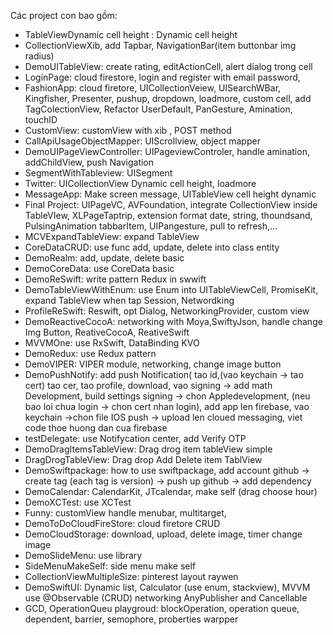 
Các project con bao gồm:

- TableViewDynamic cell height : Dynamic cell height
- CollectionViewXib, add Tapbar, NavigationBar(item buttonbar img radius) 
- DemoUITableView: create rating, editActionCell, alert dialog trong cell
- LoginPage: cloud firestore, login and register with email password,
- FashionApp: cloud firetore, UICollectionVeiew, UISearchWBar, Kingfisher, Presenter, pushup, dropdown, loadmore, custom cell, add TagColectionView, Refactor UserDefault, PanGesture, Amination, touchID
- CustomView: customView with xib , POST method
- CallApiUsageObjectMapper: UIScrollview, object mapper
- DemoUIPageViewController: UIPageviewControler, handle amination, addChildView, push Navigation
- SegmentWithTableview: UISegment
- Twitter: UICollectionView Dynamic cell height, loadmore
- MessageApp: Make screen message, UITableView cell height dynamic
- Final Project: UIPageVC, AVFoundation, integrate CollectionView inside TableVIew, XLPageTaptrip, extension format date, string, thoundsand, PulsingAnimation tabbarItem, UIPangesture, pull to refresh,...
- MCVExpandTableView: expand TableView
- CoreDataCRUD: use func add, update, delete into class entity
- DemoRealm: add, update, delete basic
- DemoCoreData: use CoreData basic
- DemoReSwift: write pattern Redux in swwift
- DemoTableViewWithEnum: use Enum into UITableViewCell, PromiseKit, expand TableView when tap Session,  Networdking
- ProfileReSwift: Reswift, opt Dialog, NetworkingProvider, custom view
- DemoReactiveCocoA: networking with Moya,SwiftyJson, handle change Img Button, ReativeCocoA, ReativeSwift
- MVVMOne: use RxSwift, DataBinding KVO
- DemoRedux: use Redux pattern 
- DemoVIPER: VIPER module, networking, change image button
- DemoPushNotify: add push Notification( tao id,(vao keychain -> tao cert) tao cer, tao profile, download, vao signing -> add math Development, build settings signing -> chon Appledevelopment, (neu bao loi chua login -> chon cert nhan login), add app len firebase, vao keychain ->chon file IOS push -> upload len cloued messaging, viet code thoe huong dan cua firebase 
- testDelegate: use Notifycation center, add Verify OTP
- DemoDragItemsTableView: Drag drog item tableView simple
- DragDrogTableView: Drag drop Add Delete item TablView
- DemoSwiftpackage: how to use swiftpackage, add account github -> create tag (each tag is version) -> push up github -> add dependency
- DemoCalendar: CalendarKit, JTcalendar, make self (drag choose hour)
- DemoXCTest: use XCTest
- Funny: customView handle menubar, multitarget,
- DemoToDoCloudFireStore: cloud firetore CRUD
- DemoCloudStorage: download, upload, delete image, timer change image
- DemoSlideMenu: use library
- SideMenuMakeSelf: side menu make self
- CollectionViewMultipleSize: pinterest layout raywen
- DemoSwiftUI: Dynamic list, Calculator (use enum, stackview), MVVM use @Observable (CRUD) networking AnyPublisher and Cancellable
- GCD, OperationQueu playgroud: blockOperation, operation queue, dependent, barrier, semophore, proberties warpper
